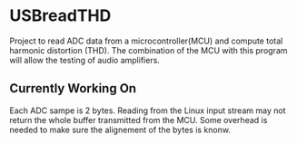 # USBreadTHD

Project to read ADC data from a microcontroller(MCU) and compute total harmonic distortion (THD). 
The combination of the MCU  with this program will allow the testing of audio amplifiers.

## Currently Working On

Each ADC sampe is 2 bytes. Reading from the Linux input stream may not return the whole buffer transmitted 
from the MCU. Some overhead is needed to make sure the alignement of the bytes is knonw. 

